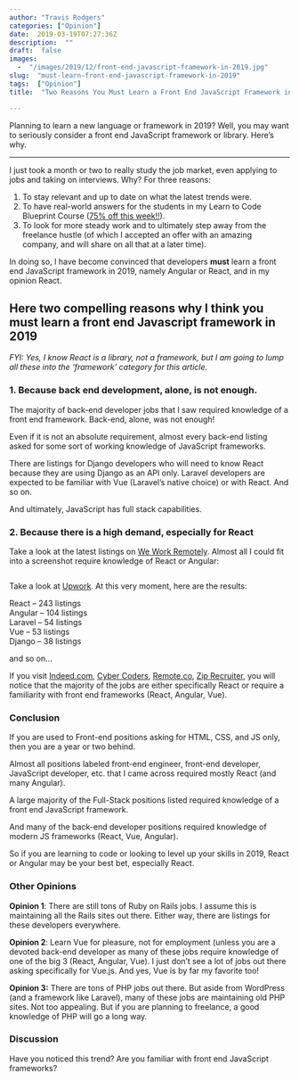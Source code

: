 ```yaml
---
author: "Travis Rodgers"
categories: ["Opinion"]
date:  2019-03-19T07:27:36Z
description:  ""
draft:  false
images: 
  -  "/images/2019/12/front-end-javascript-framework-in-2019.jpg"
slug:  "must-learn-front-end-javascript-framework-in-2019"
tags:  ["Opinion"]
title:  "Two Reasons You Must Learn a Front End JavaScript Framework in 2019"

---
```


<div class="lead-paragraph"><span class="dropcap">P</span>lanning to learn a new language or framework in 2019? Well, you may want to seriously consider a front end JavaScript framework or library. Here&#8217;s why.</div><hr class="lead-hr">



<p>I just took a month or two to really study the job market, even applying to jobs and taking on interviews. Why? For three reasons:</p>



<ol><li>To stay relevant and up to date on what the latest trends were.</li><li>To have real-world answers for the students in my Learn to Code Blueprint Course (<a rel="noreferrer noopener" aria-label="75% off this week!! (opens in a new tab)" href="https://learntocodeblueprint.com" target="_blank">75% off this week!!</a>).</li><li>To look for more steady work and to ultimately step away from the freelance hustle (of which I accepted an offer with an amazing company, and will share on all that at a later time).</li></ol>



<p>In doing so, I have become convinced that developers <strong>must</strong> learn a front end JavaScript framework in 2019, namely Angular or React, and in my opinion React.</p>



<h2>Here two compelling reasons why I think you must learn a front end Javascript framework in 2019</h2>



<p><em>FYI: Yes, I know React is a library, not a framework, but I am going to lump all these into the &#8216;framework&#8217; category for this article.</em></p>



<h3>1. Because back end development, alone, is not enough.</h3>



<p>The majority of back-end developer jobs that I saw required knowledge of a front end framework. Back-end, alone, was not enough!</p>



<p>Even if it is not an absolute requirement, almost every back-end listing asked for some sort of working knowledge of JavaScript frameworks. </p>



<p>There are listings for Django developers who will need to know React because they are using Django as an API only. Laravel developers are expected to be familiar with Vue (Laravel&#8217;s native choice) or with React. And so on.</p>



<p>And ultimately, JavaScript has full stack capabilities. </p>



<h3>2. Because there is a high demand, especially for React</h3>



<p>Take a look at the latest listings on <a href="https://weworkremotely.com/categories/remote-programming-jobs" target="_blank" rel="noreferrer noopener" aria-label="We Work Remotely (opens in a new tab)">We Work Remotely</a>. Almost all I could fit into a screenshot require knowledge of React or Angular:</p>



<figure class="textcenter"><img src="/images/2019/12/front-end-javascript-frameworks.jpg" alt="" /></figure>



<p>Take a look at <a href="https://www.upwork.com" target="_blank" rel="noreferrer noopener" aria-label="Upwork (opens in a new tab)">Upwork</a>. At this very moment, here are the results:</p>



<p>React &#8211; 243 listings<br>Angular &#8211; 104 listings<br>Laravel &#8211; 54 listings<br>Vue &#8211; 53 listings<br>Django &#8211; 38 listings<br></p>



<p>and so on&#8230;</p>



<p>If you visit <a rel="noreferrer noopener" aria-label="Indeed.com (opens in a new tab)" href="https://www.indeed.com/q-Remote-Developer-jobs.html" target="_blank">Indeed.com</a>, <a rel="noreferrer noopener" aria-label="Cyber Coders (opens in a new tab)" href="https://www.cybercoders.com/jobs/" target="_blank">Cyber Coders</a>, <a href="https://remote.co/remote-jobs/developer/" target="_blank" rel="noreferrer noopener" aria-label="Remote.co (opens in a new tab)">Remote.co</a>, <a rel="noreferrer noopener" aria-label="Zip Recruiter (opens in a new tab)" href="https://www.ziprecruiter.com/candidate/search?search=Remote+Developer" target="_blank">Zip Recruiter</a>, you will notice that the majority of the jobs are either specifically React or require a familiarity with front end frameworks (React, Angular, Vue). </p>



<h3>Conclusion</h3>



<p>If you are used to Front-end positions asking for HTML, CSS, and JS only, then you are a year or two behind.</p>



<p>Almost all positions labeled front-end engineer, front-end developer, JavaScript developer, etc. that I came across required mostly React (and many Angular).</p>



<p>A large majority of the Full-Stack positions listed required knowledge of a front end JavaScript framework. </p>



<p>And many of the back-end developer positions required knowledge of modern JS frameworks (React, Vue, Angular).</p>



<p>So if you are learning to code or looking to level up your skills in 2019, React or Angular may be your best bet, especially React. </p>



<h3>Other Opinions</h3>



<p><strong>Opinion 1</strong>: There are still tons of Ruby on Rails jobs. I assume this is maintaining all the Rails sites out there. Either way, there are listings for these developers everywhere. </p>



<p><strong>Opinion 2</strong>: Learn Vue for pleasure, not for employment (unless you are a devoted back-end developer as many of these jobs require knowledge of one of the big 3 (React, Angular, Vue). I just don&#8217;t see a lot of jobs out there asking specifically for Vue.js. And yes, Vue is by far my favorite too!</p>



<p><strong>Opinion 3:</strong> There are tons of PHP jobs out there. But aside from WordPress (and a framework like Laravel), many of these jobs are maintaining old PHP sites. Not too appealing. But if you are planning to freelance, a good knowledge of PHP will go a long way.</p>



<h3>Discussion</h3>



<p>Have you noticed this trend? Are you familiar with front end JavaScript frameworks?</p>



